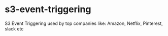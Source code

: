 # s3-event-triggering
S3 Event Triggering used by top companies like: Amazon, Netflix, Pinterest, slack etc
